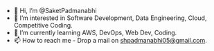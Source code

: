 - 👋 Hi, I’m @SaketPadmanabhi
- 👀 I’m interested in Software Development, Data Engineering, Cloud, Competitive Coding.
- 🌱 I’m currently learning AWS, DevOps, Web Dev, Coding.
- 📫 How to reach me - Drop a mail on shpadmanabhi05@gmail.com.

<!---
SaketPadmanabhi/SaketPadmanabhi is a ✨ special ✨ repository because its `README.md` (this file) appears on your GitHub profile.
You can click the Preview link to take a look at your changes.
--->
